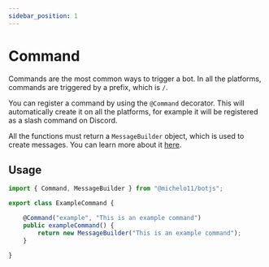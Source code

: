 ```yaml
---
sidebar_position: 1
---
```


# Command
Commands are the most common ways to trigger a bot. In all the platforms, commands are triggered by a prefix, which is `/`.

You can register a command by using the `@Command` decorator.
This will automatically create it on all the platforms, for example it will be registered as a slash command on Discord.

All the functions must return a `MessageBuilder` object, which is used to create messages. You can learn more about it [here](/docs/usage).

## Usage
```ts
import { Command, MessageBuilder } from "@michelo11/botjs";

export class ExampleCommand {

    @Command("example", "This is an example command")
    public exampleCommand() {
        return new MessageBuilder("This is an example command");
    }

}